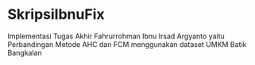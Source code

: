 # SkripsiIbnuFix
Implementasi Tugas Akhir Fahrurrohman Ibnu Irsad Argyanto yaitu Perbandingan Metode AHC dan FCM menggunakan dataset UMKM Batik Bangkalan
